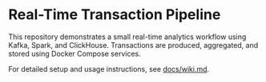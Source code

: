 # Real-Time Transaction Pipeline

This repository demonstrates a small real-time analytics workflow using Kafka, Spark, and ClickHouse. Transactions are produced, aggregated, and stored using Docker Compose services.

For detailed setup and usage instructions, see [docs/wiki.md](docs/wiki.md).

